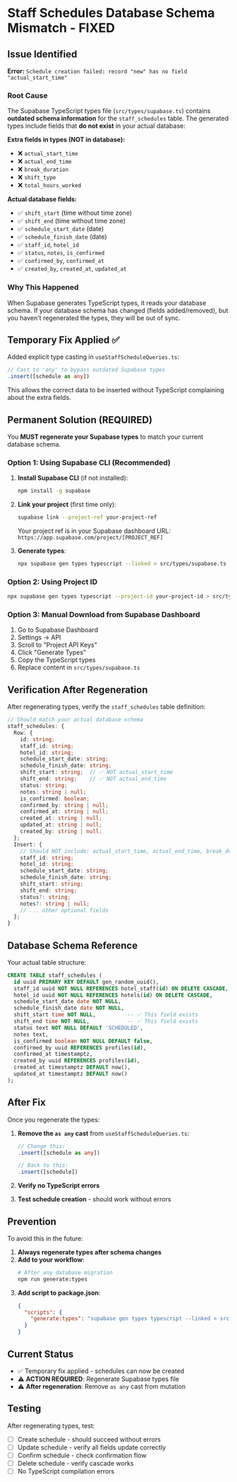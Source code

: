 # Staff Schedules Database Schema Mismatch - FIXED

## Issue Identified

**Error:** `Schedule creation failed: record "new" has no field "actual_start_time"`

### Root Cause

The Supabase TypeScript types file (`src/types/supabase.ts`) contains **outdated schema information** for the `staff_schedules` table. The generated types include fields that **do not exist** in your actual database:

**Extra fields in types (NOT in database):**

- ❌ `actual_start_time`
- ❌ `actual_end_time`
- ❌ `break_duration`
- ❌ `shift_type`
- ❌ `total_hours_worked`

**Actual database fields:**

- ✅ `shift_start` (time without time zone)
- ✅ `shift_end` (time without time zone)
- ✅ `schedule_start_date` (date)
- ✅ `schedule_finish_date` (date)
- ✅ `staff_id`, `hotel_id`
- ✅ `status`, `notes`, `is_confirmed`
- ✅ `confirmed_by`, `confirmed_at`
- ✅ `created_by`, `created_at`, `updated_at`

### Why This Happened

When Supabase generates TypeScript types, it reads your database schema. If your database schema has changed (fields added/removed), but you haven't regenerated the types, they will be out of sync.

## Temporary Fix Applied ✅

Added explicit type casting in `useStaffScheduleQueries.ts`:

```typescript
// Cast to 'any' to bypass outdated Supabase types
.insert([schedule as any])
```

This allows the correct data to be inserted without TypeScript complaining about the extra fields.

## Permanent Solution (REQUIRED)

You **MUST regenerate your Supabase types** to match your current database schema.

### Option 1: Using Supabase CLI (Recommended)

1. **Install Supabase CLI** (if not installed):

   ```bash
   npm install -g supabase
   ```

2. **Link your project** (first time only):

   ```bash
   supabase link --project-ref your-project-ref
   ```

   Your project ref is in your Supabase dashboard URL: `https://app.supabase.com/project/[PROJECT_REF]`

3. **Generate types**:
   ```bash
   npx supabase gen types typescript --linked > src/types/supabase.ts
   ```

### Option 2: Using Project ID

```bash
npx supabase gen types typescript --project-id your-project-id > src/types/supabase.ts
```

### Option 3: Manual Download from Supabase Dashboard

1. Go to Supabase Dashboard
2. Settings → API
3. Scroll to "Project API Keys"
4. Click "Generate Types"
5. Copy the TypeScript types
6. Replace content in `src/types/supabase.ts`

## Verification After Regeneration

After regenerating types, verify the `staff_schedules` table definition:

```typescript
// Should match your actual database schema
staff_schedules: {
  Row: {
    id: string;
    staff_id: string;
    hotel_id: string;
    schedule_start_date: string;
    schedule_finish_date: string;
    shift_start: string;  // ✅ NOT actual_start_time
    shift_end: string;    // ✅ NOT actual_end_time
    status: string;
    notes: string | null;
    is_confirmed: boolean;
    confirmed_by: string | null;
    confirmed_at: string | null;
    created_at: string | null;
    updated_at: string | null;
    created_by: string | null;
  };
  Insert: {
    // Should NOT include: actual_start_time, actual_end_time, break_duration, shift_type, total_hours_worked
    staff_id: string;
    hotel_id: string;
    schedule_start_date: string;
    schedule_finish_date: string;
    shift_start: string;
    shift_end: string;
    status?: string;
    notes?: string | null;
    // ... other optional fields
  };
}
```

## Database Schema Reference

Your actual table structure:

```sql
CREATE TABLE staff_schedules (
  id uuid PRIMARY KEY DEFAULT gen_random_uuid(),
  staff_id uuid NOT NULL REFERENCES hotel_staff(id) ON DELETE CASCADE,
  hotel_id uuid NOT NULL REFERENCES hotels(id) ON DELETE CASCADE,
  schedule_start_date date NOT NULL,
  schedule_finish_date date NOT NULL,
  shift_start time NOT NULL,          -- ✅ This field exists
  shift_end time NOT NULL,            -- ✅ This field exists
  status text NOT NULL DEFAULT 'SCHEDULED',
  notes text,
  is_confirmed boolean NOT NULL DEFAULT false,
  confirmed_by uuid REFERENCES profiles(id),
  confirmed_at timestamptz,
  created_by uuid REFERENCES profiles(id),
  created_at timestamptz DEFAULT now(),
  updated_at timestamptz DEFAULT now()
);
```

## After Fix

Once you regenerate the types:

1. **Remove the `as any` cast** from `useStaffScheduleQueries.ts`:

   ```typescript
   // Change this:
   .insert([schedule as any])

   // Back to this:
   .insert([schedule])
   ```

2. **Verify no TypeScript errors**

3. **Test schedule creation** - should work without errors

## Prevention

To avoid this in the future:

1. **Always regenerate types after schema changes**
2. **Add to your workflow**:
   ```bash
   # After any database migration
   npm run generate:types
   ```
3. **Add script to package.json**:
   ```json
   {
     "scripts": {
       "generate:types": "supabase gen types typescript --linked > src/types/supabase.ts"
     }
   }
   ```

## Current Status

- ✅ Temporary fix applied - schedules can now be created
- ⚠️ **ACTION REQUIRED**: Regenerate Supabase types file
- ⚠️ **After regeneration**: Remove `as any` cast from mutation

## Testing

After regenerating types, test:

- [ ] Create schedule - should succeed without errors
- [ ] Update schedule - verify all fields update correctly
- [ ] Confirm schedule - check confirmation flow
- [ ] Delete schedule - verify cascade works
- [ ] No TypeScript compilation errors
